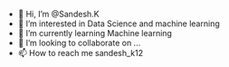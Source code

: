 - 👋 Hi, I’m @Sandesh.K
- 👀 I’m interested in Data Science and machine learning
- 🌱 I’m currently learning Machine learning
- 💞️ I’m looking to collaborate on ...
- 📫 How to reach me sandesh_k12

<!---
sandeshsk12/sandeshsk12 is a ✨ special ✨ repository because its `README.md` (this file) appears on your GitHub profile.
You can click the Preview link to take a look at your changes.
--->
